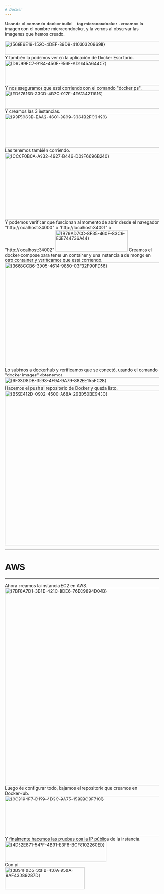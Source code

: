 ```yaml
---  
# Docker  
---  
```


Usando el comando docker build --tag microcondocker . creamos la imagen con el nombre microcondocker, y la vemos al observar las imagenes que hemos creado.  

<img width="632" height="46" alt="{568E6E19-152C-4DEF-B9D9-41030320969B}" src="https://github.com/user-attachments/assets/1197af57-6ecb-48b4-abd1-93d9d2fdb100" /> 
Y también la podemos ver en la aplicación de Docker Escritorio.  
<img width="933" height="82" alt="{D6299FC7-9184-450E-956F-AD1645A644C7}" src="https://github.com/user-attachments/assets/50766093-da6a-4a12-a054-7368132cb709" />  
Y nos aseguramos que está corriendo con el comando "docker ps".  
<img width="967" height="59" alt="{ED67616B-33CD-4B7C-917F-4E6134211816}" src="https://github.com/user-attachments/assets/372d8516-f9be-46a5-a075-e9491a0cc00d" />  
Y creamos las 3 instancias.  
<img width="1053" height="111" alt="{93F5063B-EAA2-4601-8809-3364B2FC3490}" src="https://github.com/user-attachments/assets/0f410af9-a930-4873-aabb-ad9b667b39f0" />  
Las tenemos también corriendo.  
<img width="961" height="218" alt="{CCCF0B0A-A932-4927-B446-D09F6696B240}" src="https://github.com/user-attachments/assets/154dafd8-03b4-4ca8-a08a-fa399d073149" />  
Y podemos verificar que funcionan al momento de abrir desde el navegador "http://localhost:34000" o "http://localhost:34001" o "http://localhost:34002"  
<img width="237" height="70" alt="{B79AD7CC-8F35-460F-83C6-E3E744736A44}" src="https://github.com/user-attachments/assets/bf6aa371-d408-4a25-beb6-6b20a6abdb82" /> 
Creamos el docker-compose para tener un container y una instancia a de mongo en otro container y verificamos que está corriendo.  
<img width="2244" height="341" alt="{3668CCB6-3D05-4614-9850-03F32F90FD56}" src="https://github.com/user-attachments/assets/38b30a4a-eb95-4b58-b0e3-948745673f9c" /> 
Lo subimos a dockerhub y verificamos que se conectó, usando el comando "docker images" obtenemos.  
<img width="765" height="26" alt="{6F33D8DB-3593-4F94-9A79-882EE155FC28}" src="https://github.com/user-attachments/assets/fce853b1-c3b4-47d6-9009-6446b5395422" /> 
Hacemos el push al repositorio de Docker y queda listo.  
<img width="918" height="506" alt="{B59E412D-0902-4500-A68A-29BD50BE943C}" src="https://github.com/user-attachments/assets/fb6df919-7e62-4fee-9e6d-c99eb2cff07d" />  

---  
# AWS  
---  
Ahora creamos la instancia EC2 en AWS.  
<img width="1658" height="645" alt="{7BF8A7D1-3E4E-421C-BDE6-76EC9894D04B}" src="https://github.com/user-attachments/assets/9b1ce114-b36f-4f6f-b1bb-6a8e1da92960" />  
Luego de configurar todo, bajamos el repositorio que creamos en DockerHub.  
<img width="831" height="132" alt="{0CB194F7-D159-4D3C-9A75-158EBC3F7101}" src="https://github.com/user-attachments/assets/5d9d5ac6-0448-419f-8bb9-0062c6243738" />  
Y finalmente hacemos las pruebas con la IP pública de la instancia.  
<img width="332" height="67" alt="{4D52E871-547F-4B91-B3F8-BCF8102260ED}" src="https://github.com/user-attachments/assets/5d03c3e3-2c07-40bf-96e6-c5e9ec9763ef" />  
Con pi.  
<img width="261" height="72" alt="{3B94F9D5-33FB-437A-959A-9AF43D89287D}" src="https://github.com/user-attachments/assets/04321617-3001-43e4-98a2-e811530b3220" />


